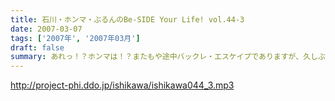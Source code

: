 ```yaml
---
title: 石川・ホンマ・ぶるんのBe-SIDE Your Life! vol.44-3
date: 2007-03-07
tags: ['2007年', '2007年03月']
draft: false
summary: あれっ！？ホンマは！？またもや途中バックレ・エスケイプでありますが、久しぶりのネタコーナーを三本目では展開。忘れてはいませんよ〜〜あなたからのメールを！NAMAE
---
```


http://project-phi.ddo.jp/ishikawa/ishikawa044_3.mp3
